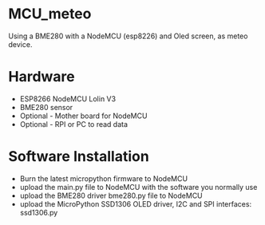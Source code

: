 # MCU_meteo
Using a BME280 with a NodeMCU (esp8226) and Oled screen, as meteo device.
# Hardware
* ESP8266 NodeMCU Lolin V3
* BME280 sensor
* Optional - Mother board for NodeMCU
* Optional - RPI or PC to read data
# Software Installation
* Burn the latest micropython firmware to NodeMCU
* upload the main.py file to NodeMCU with the software you normally use
* upload the BME280 driver bme280.py file to NodeMCU
* upload the MicroPython SSD1306 OLED driver, I2C and SPI interfaces: ssd1306.py

